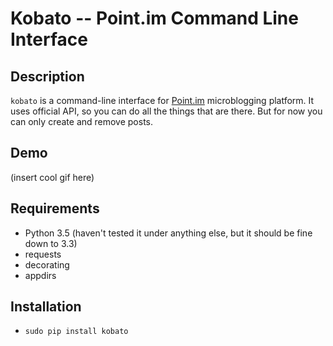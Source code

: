 Kobato -- Point.im Command Line Interface
=============

## Description
`kobato` is a command-line interface for [Point.im](https://point.im/) microblogging platform. It uses official API, so you can do all the things that are there. But for now you can only create and remove posts.

## Demo

(insert cool gif here)

## Requirements

- Python 3.5 (haven't tested it under anything else, but it should be fine down to 3.3)
- requests
- decorating
- appdirs

## Installation

* `sudo pip install kobato`
